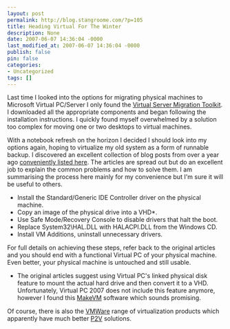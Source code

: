 ```yaml
---
layout: post
permalink: http://blog.stangroome.com/?p=105
title: Heading Virtual For The Winter
description: None
date: 2007-06-07 14:36:04 -0000
last_modified_at: 2007-06-07 14:36:04 -0000
publish: false
pin: false
categories:
- Uncategorized
tags: []
---
```

Last time I looked into the options for migrating physical machines to Microsoft Virtual PC/Server I only found the [Virtual Server Migration Toolkit](http://www.microsoft.com/technet/virtualserver/downloads/vsmt.mspx). I downloaded all the appropriate components and began following the installation instructions. I quickly found myself overwhelmed by a solution too complex for moving one or two desktops to virtual machines.

With a notebook refresh on the horizon I decided I should look into my options again, hoping to virtualize my old system as a form of runnable backup. I discovered an excellent collection of blog posts from over a year ago [conveniently listed here](http://blogs.virtualserver.tv/blogs/virtualmachine/default.aspx). The articles are spread out but do an excellent job to explain the common problems and how to solve them. I am summarising the process here mainly for my convenience but I'm sure it will be useful to others.

* Install the Standard/Generic IDE Controller driver on the physical machine.
* Copy an image of the physical drive into a VHD*.
* Use Safe Mode/Recovery Console to disable drivers that halt the boot.
* Replace System32\HAL.DLL with HALACPI.DLL from the Windows CD.
* Install VM Additions, uninstall unnecessary drivers.

For full details on achieving these steps, refer back to the original articles and you should end with a functional Virtual PC of your physical machine. Even better, your physical machine is untouched and still usable.

* The original articles suggest using Virtual PC's linked physical disk feature to mount the actual hard drive and then convert it to a VHD. Unfortunately, Virtual PC 2007 does not include this feature anymore, however I found this [MakeVM](http://www.sysdevsoftware.com/soft/makevm.php) software which sounds promising.

Of course, there is also the [VMWare](http://www.vmware.com/) range of virtualization products which apparently have much better [P2V](http://www.vmware.com/products/converter/) solutions.
